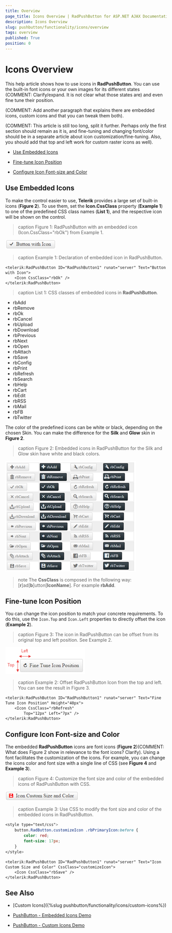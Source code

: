 ```yaml
---
title: Overview
page_title: Icons Overview | RadPushButton for ASP.NET AJAX Documentation
description: Icons Overview
slug: pushbutton/functionality/icons/overview
tags: overview
published: True
position: 0
---
```


# Icons Overview

This help article shows how to use icons in **RadPushButton**. You can use the built-in font icons or your own images for its different states (COMMENT: Clarify/expand. It is not clear what those states are) and even fine tune their position.

(COMMENT: Add another paragraph that explains there are embedded icons, custom icons and that you can tweak them both).

(COMMENT: This article is still too long, split it further. Perhaps only the first section should remain as it is, and fine-tuning and changing font/color should be in a separate article about icon customization/fine-tuning. Also, you should add that top and left work for custom raster icons as well).

* [Use Embedded Icons](#use-embedded-icons)

* [Fine-tune Icon Position](#fine-tune-icon-position)

* [Configure Icon Font-size and Color](#configure-icon-font-size-and-color)

## Use Embedded Icons

To make the control easier to use, **Telerik** provides a large set of built-in icons (**Figure 2**). To use them, set the **Icon.CssClass** property (**Example 1**) to one of the predefined CSS class names (**List 1**), and the respective icon will be shown on the control.

>caption Figure 1: RadPushButton with an embedded icon (Icon.CssClass="rbOk") from Example 1.

![Button with Embedded Icon](images/button-embedded-icon.png)

>caption Example 1: Declaration of embedded icon in RadPushButton.

````ASP.NET
<telerik:RadPushButton ID="RadPushButton1" runat="server" Text="Button with Icon">
	<Icon CssClass="rbOk" />
</telerik:RadPushButton>
````

>caption List 1: CSS classes of embedded icons in **RadPushButton**.

* rbAdd
* rbRemove
* rbOk
* rbCancel
* rbUpload
* rbDownload
* rbPrevious
* rbNext
* rbOpen
* rbAttach
* rbSave
* rbConfig
* rbPrint
* rbRefresh
* rbSearch
* rbHelp
* rbCart
* rbEdit
* rbRSS
* rbMail
* rbFB
* rbTwitter

The color of the predefined icons can be white or black, depending on the chosen Skin. You can make the difference for the **Silk** and **Glow** skin in **Figure 2**.

>caption Figure 2: Embedded icons in RadPushButton for the Silk and Glow skin have white and black colors.

![List of Embedded Icons in RadPushButton](images/embedded-icons.png)

>note The **CssClass** is composed in the following way: [**r**]ad[**b**]utton[**IconName**]. For example **rbAdd**.

<!-- (COMMENT: Put that in a separate file (e.g., archive) in the folder instead of bloating the article content)
The code that creates Figure 3
ASPX:
<style type="text/css">
	/*Format tables*/
	tr:first-child {
		font-weight: bold;
	}

	tr:nth-child(odd) {
		background: #efefef;
	}

	td {
		border: 1px solid #ddd;
	}

	table {
		display: inline;
		float: left;
	}
</style>

<telerik:RadScriptManager ID="RadScriptManager1" runat="server"></telerik:RadScriptManager>

<table id="table1" runat="server">
	<tr>
		<td>Class Name</td>
		<td>Silk
		</td>
		<td>Glow</td>
	</tr>
</table>

C#:
protected void Page_Init(object sender, EventArgs e)
{
	string[] embeddedIcons = new string[] { "rbAdd", "rbRemove", "rbOk", "rbCancel", "rbUpload", "rbDownload", "rbPrevious", "rbNext", "rbOpen", "rbAttach",
"rbSave", "rbConfig", "rbPrint", "rbRefresh", "rbSearch", "rbHelp", "rbCart", "rbEdit", "rbRSS", "rbMail", "rbFB", "rbTwitter"};

	for (int i = 0; i < embeddedIcons.Length; i++)
	{
		string currIcon = embeddedIcons[i];

		ConfigureTableIcons(currIcon, i.ToString());
	}
}

protected void ConfigureTableIcons(string icon, string index)
{
	//Add class name for 16px icons:
	HtmlTableRow row1 = new HtmlTableRow();
	AddRowIconClassName(icon, table1, row1);

	//Add RadPushButton with icons, Default skin:
	AddRadPushButtonWithIcon("0" + index, icon, "Silk", null, null, table1, row1);

	//Add RadPushButton with icons, Glow skin:
	AddRadPushButtonWithIcon("0" + index, icon, "Glow", null, null, table1, row1);

}

protected void AddRowIconClassName(string icon, HtmlTable table, HtmlTableRow row)
{
	HtmlTableCell cell1 = new HtmlTableCell();
	cell1.InnerHtml = icon;
	row.Cells.Add(cell1);
	table.Rows.Add(row);
}

protected void AddRadPushButtonWithIcon(string ID, string IconName, string Skin, int? Height, int? Top, HtmlTable table, HtmlTableRow row)
{
	HtmlTableCell cell = new HtmlTableCell();
	RadPushButton RadPushButton1 = new RadPushButton()
	{
		ID = "RadPushButton1" + ID,
		Text = IconName,
		Skin = Skin,
	};
	if (Height != null)
		RadPushButton1.Height = Unit.Pixel((int)Height);

	RadPushButton1.Icon.CssClass = IconName;
	if (Top != null)
		RadPushButton1.Icon.Top = Unit.Pixel((int)Top);

	cell.Controls.Add(RadPushButton1);
	row.Cells.Add(cell);
	table.Rows.Add(row);
}

-->

## Fine-tune Icon Position

You can change the icon position to match your concrete requirements. To do this, use the `Icon.Top` and `Icon.Left` properties to directly offset the icon (**Example 2**).

>caption Figure 3: The icon in RadPushButton can be offset from its original top and left position. See Example 2.

![RadPushButton Icon Top Left](images/button-icon-top-left.png)

>caption Example 2: Offset RadPushButton Icon from the top and left. You can see the result in Figure 3.

````ASP.NET
<telerik:RadPushButton ID="RadPushButton1" runat="server" Text="Fine Tune Icon Position" Height="40px">
	<Icon CssClass="rbRefresh"
		Top="12px" Left="7px" />
</telerik:RadPushButton>
````

## Configure Icon Font-size and Color

The embedded **RadPushButton** icons are font icons (**Figure 2**)(COMMENT: What does Figure 2 show in relevance to the font icons? Clarify). Using a font facilitates the customization of the icons. For example, you can change the icons color and font size with a single line of CSS (see **Figure 4** and **Example 3**).

>caption Figure 4: Customize the font size and color of the embedded icons of RadPushButton with CSS.

![Button Icon Customized](images/button-icon-customized.png)

>caption Example 3: Use CSS to modify the font size and color of the embedded icons in RadPushButton.

````CSS
<style type="text/css">
	button.RadButton.customizeIcon .rbPrimaryIcon:before {
		color: red;
		font-size: 17px;
	}
</style>
````

````ASP.NET
<telerik:RadPushButton ID="RadPushButton1" runat="server" Text="Icon Custom Size and Color" CssClass="customizeIcon">
	<Icon CssClass="rbSave" />
</telerik:RadPushButton>
````

## See Also

 * [Custom Icons]({%slug pushbutton/functionality/icons/custom-icons%})

 * [PushButton - Embedded Icons Demo](http://demos.telerik.com/aspnet-ajax/pushbutton/functionality/embedded-icons/defaultcs.aspx)
 
 * [PushButton - Custom Icons Demo](http://demos.telerik.com/aspnet-ajax/pushbutton/functionality/custom-icons/defaultcs.aspx)
 


 